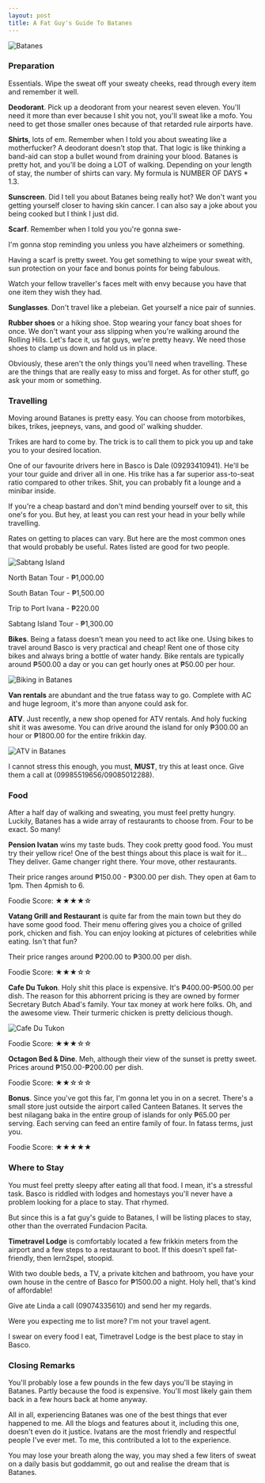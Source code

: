 ```yaml
---
layout: post
title: A Fat Guy's Guide To Batanes
---
```


![Batanes](https://dl.dropboxusercontent.com/u/10140526/blog_assets/batanes/batanes.jpg)

### Preparation

Essentials. Wipe the sweat off your sweaty cheeks, read through every item and remember it well.

**Deodorant**. Pick up a deodorant from your nearest seven eleven. You'll need it more than ever because I shit you not, you'll sweat like a mofo. You need to get those smaller ones because of that retarded rule airports have.

**Shirts**, lots of em. Remember when I told you about sweating like a motherfucker? A deodorant doesn't stop that. That logic is like thinking a band-aid can stop a bullet wound from draining your blood. Batanes is pretty hot, and you'll be doing a LOT of walking. Depending on your length of stay, the number of shirts can vary. My formula is NUMBER OF DAYS * 1.3.

**Sunscreen**. Did I tell you about Batanes being really hot? We don't want you getting yourself closer to having skin cancer. I can also say a joke about you being cooked but I think I just did.

**Scarf**. Remember when I told you you're gonna swe-

I'm gonna stop reminding you unless you have alzheimers or something.

Having a scarf is pretty sweet. You get something to wipe your sweat with, sun protection on your face and bonus points for being fabulous.

Watch your fellow traveller's faces melt with envy because you have that one item they wish they had.

**Sunglasses**. Don't travel like a plebeian. Get yourself a nice pair of sunnies.

**Rubber shoes** or a hiking shoe. Stop wearing your fancy boat shoes for once. We don't want your ass slipping when you're walking around the Rolling Hills. Let's face it, us fat guys, we're pretty heavy. We need those shoes to clamp us down and hold us in place.

Obviously, these aren't the only things you'll need when travelling. These are the things that are really easy to miss and forget. As for other stuff, go ask your mom or something.

### Travelling

Moving around Batanes is pretty easy. You can choose from motorbikes, bikes, trikes, jeepneys, vans, and good ol' walking shudder.

Trikes are hard to come by. The trick is to call them to pick you up and take you to your desired location.

One of our favourite drivers here in Basco is Dale (09293410941). He'll be your tour guide and driver all in one. His trike has a far superior ass-to-seat ratio compared to other trikes. Shit, you can probably fit a lounge and a minibar inside.

If you're a cheap bastard and don't mind bending yourself over to sit, this one's for you. But hey, at least you can rest your head in your belly while travelling.

Rates on getting to places can vary. But here are the most common ones that would probably be useful. Rates listed are good for two people.

![Sabtang Island](https://dl.dropboxusercontent.com/u/10140526/blog_assets/batanes/sabtang_island.jpg)

North Batan Tour - ₱1,000.00

South Batan Tour - ₱1,500.00

Trip to Port Ivana - ₱220.00

Sabtang Island Tour - ₱1,300.00

**Bikes**. Being a fatass doesn't mean you need to act like one. Using bikes to travel around Basco is very practical and cheap! Rent one of those city bikes and always bring a bottle of water handy. Bike rentals are typically around ₱500.00 a day or you can get hourly ones at ₱50.00 per hour.

![Biking in Batanes](https://dl.dropboxusercontent.com/u/10140526/blog_assets/batanes/biking_in_batanes.jpg)

**Van rentals** are abundant and the true fatass way to go. Complete with AC and huge legroom, it's more than anyone could ask for.

**ATV**. Just recently, a new shop opened for ATV rentals. And holy fucking shit it was awesome. You can drive around the island for only ₱300.00 an hour or ₱1800.00 for the entire frikkin day.

![ATV in Batanes](https://dl.dropboxusercontent.com/u/10140526/blog_assets/batanes/atv_in_batanes.jpg)

I cannot stress this enough, you must, **MUST**, try this at least once. Give them a call at (09985519656/09085012288).

### Food

After a half day of walking and sweating, you must feel pretty hungry. Luckily, Batanes has a wide array of restaurants to choose from. Four to be exact. So many!

**Pension Ivatan** wins my taste buds. They cook pretty good food. You must try their yellow rice! One of the best things about this place is wait for it... They deliver. Game changer right there. Your move, other restaurants.

Their price ranges around ₱150.00 - ₱300.00 per dish. They open at 6am to 1pm. Then 4pmish to 6.

Foodie Score: ★★★★☆

**Vatang Grill and Restaurant** is quite far from the main town but they do have some good food. Their menu offering gives you a choice of grilled pork, chicken and fish. You can enjoy looking at pictures of celebrities while eating. Isn't that fun?

Their price ranges around ₱200.00 to ₱300.00 per dish.

Foodie Score: ★★★☆☆

**Cafe Du Tukon**. Holy shit this place is expensive. It's ₱400.00-₱500.00 per dish. The reason for this abhorrent pricing is they are owned by former Secretary Butch Abad's family. Your tax money at work here folks. Oh, and the awesome view. Their turmeric chicken is pretty delicious though.

![Cafe Du Tukon](https://dl.dropboxusercontent.com/u/10140526/blog_assets/batanes/cafe_du_tukon.jpg)

Foodie Score: ★★★☆☆

**Octagon Bed & Dine**. Meh, although their view of the sunset is pretty sweet. Prices around ₱150.00-₱200.00 per dish.

Foodie Score: ★★☆☆☆

**Bonus**. Since you've got this far, I'm gonna let you in on a secret. There's a small store just outside the airport called Canteen Batanes. It serves the best nilagang baka in the entire group of islands for only ₱65.00 per serving. Each serving can feed an entire family of four. In fatass terms, just you.

Foodie Score: ★★★★★

### Where to Stay

You must feel pretty sleepy after eating all that food. I mean, it's a stressful task. Basco is riddled with lodges and homestays you'll never have a problem looking for a place to stay. That rhymed.

But since this is a fat guy's guide to Batanes, I will be listing places to stay, other than the overrated Fundacion Pacita.

**Timetravel Lodge** is comfortably located a few frikkin meters from the airport and a few steps to a restaurant to boot. If this doesn't spell fat-friendly, then lern2spel, stoopid.

With two double beds, a TV, a private kitchen and bathroom, you have your own house in the centre of Basco for ₱1500.00 a night. Holy hell, that's kind of affordable!

Give ate Linda a call (09074335610) and send her my regards.

Were you expecting me to list more? I'm not your travel agent.

I swear on every food I eat, Timetravel Lodge is the best place to stay in Basco.

### Closing Remarks

You'll probably lose a few pounds in the few days you'll be staying in Batanes. Partly because the food is expensive. You'll most likely gain them back in a few hours back at home anyway.

All in all, experiencing Batanes was one of the best things that ever happened to me. All the blogs and features about it, including this one, doesn't even do it justice. Ivatans are the most friendly and respectful people I've ever met. To me, this contributed a lot to the experience.

You may lose your breath along the way, you may shed a few liters of sweat on a daily basis but goddammit, go out and realise the dream that is Batanes.
